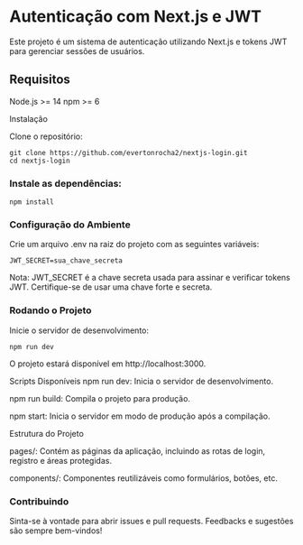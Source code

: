 # Autenticação com Next.js e JWT
Este projeto é um sistema de autenticação utilizando Next.js e tokens JWT para gerenciar sessões de usuários.

## Requisitos
Node.js >= 14
npm >= 6

Instalação

Clone o repositório:
```
git clone https://github.com/evertonrocha2/nextjs-login.git
cd nextjs-login
```

### Instale as dependências:
```
npm install
```
### Configuração do Ambiente
Crie um arquivo .env na raiz do projeto com as seguintes variáveis:
```
JWT_SECRET=sua_chave_secreta
```
Nota: JWT_SECRET é a chave secreta usada para assinar e verificar tokens JWT. Certifique-se de usar uma chave forte e secreta.

### Rodando o Projeto
Inicie o servidor de desenvolvimento:
```
npm run dev
```
O projeto estará disponível em http://localhost:3000.

Scripts Disponíveis
npm run dev: Inicia o servidor de desenvolvimento.

npm run build: Compila o projeto para produção.

npm start: Inicia o servidor em modo de produção após a compilação.

Estrutura do Projeto

pages/: Contém as páginas da aplicação, incluindo as rotas de login, registro e áreas protegidas.

components/: Componentes reutilizáveis como formulários, botões, etc.

### Contribuindo
Sinta-se à vontade para abrir issues e pull requests. Feedbacks e sugestões são sempre bem-vindos!
